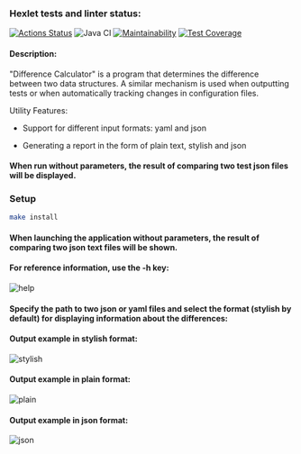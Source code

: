 ### Hexlet tests and linter status:
[![Actions Status](https://github.com/a-oselkov/java-project-71/workflows/hexlet-check/badge.svg)](https://github.com/a-oselkov/java-project-71/actions)
![Java CI](https://github.com/a-oselkov/java-project-71/workflows/Java%20CI/badge.svg)
[![Maintainability](https://api.codeclimate.com/v1/badges/dca3f212580f81ad7a82/maintainability)](https://codeclimate.com/github/a-oselkov/java-project-71/maintainability)
[![Test Coverage](https://api.codeclimate.com/v1/badges/dca3f212580f81ad7a82/test_coverage)](https://codeclimate.com/github/a-oselkov/java-project-71/test_coverage)

#### Description:

"Difference Calculator" is a program that determines the difference between two data structures. A similar mechanism is used when outputting tests or when automatically tracking changes in configuration files.

Utility Features:

- Support for different input formats: yaml and json

- Generating a report in the form of plain text, stylish and json

#### When run without parameters, the result of comparing two test json files will be displayed.


### Setup
```sh
make install
```


#### When launching the application without parameters, the result of comparing two json text files will be shown.


#### For reference information, use the <strong>-h</strong> key:

![help](https://user-images.githubusercontent.com/122821639/221994968-9a61180c-91e7-4efb-afce-6d6f05d384b8.png)


#### Specify the path to two json or yaml files and select the format (stylish by default) for displaying information about the differences: 

#### Output example in stylish format:

![stylish](https://user-images.githubusercontent.com/122821639/221957686-98f003c1-ac0b-4488-87eb-b58c6ab2af99.png)

#### Output example in plain format:

![plain](https://user-images.githubusercontent.com/122821639/221958077-ac030872-9353-404d-a7ec-ecf9b14f88d1.png)

#### Output example in json format:

![json](https://user-images.githubusercontent.com/122821639/221958367-8899c052-5832-4856-9b67-4321960320df.png)
